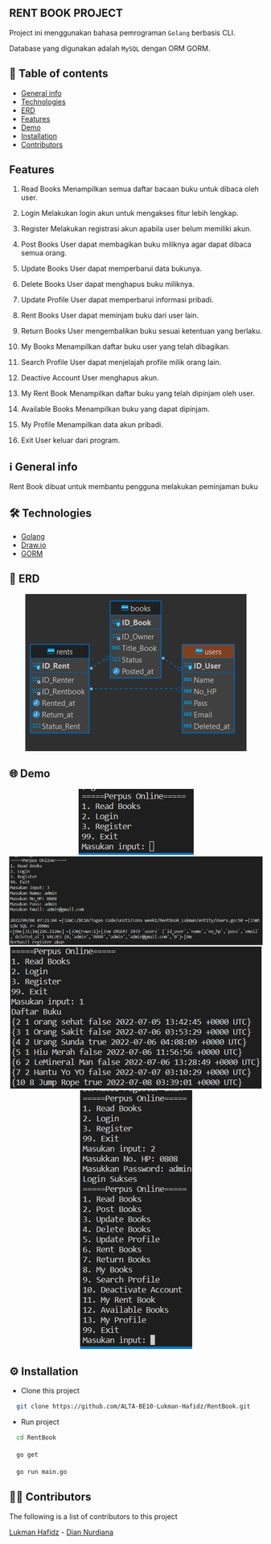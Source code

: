 ## RENT BOOK PROJECT

Project ini menggunakan bahasa pemrograman `Golang` berbasis CLI.

Database yang digunakan adalah `MySQL` dengan ORM GORM.

## 📜 Table of contents

- [General info](#ℹ️-general-info)
- [Technologies](#%EF%B8%8F-technologies)
- [ERD](#-erd)
- [Features](#-Features)
- [Demo](#-demo)
- [Installation](#%EF%B8%8F-installation)
- [Contributors](#-contributors)

## Features

1. Read Books
   Menampilkan semua daftar bacaan buku untuk dibaca oleh user.

2. Login
   Melakukan login akun untuk mengakses fitur lebih lengkap.

3. Register
   Melakukan registrasi akun apabila user belum memiliki akun.

4. Post Books
   User dapat membagikan buku miliknya agar dapat dibaca semua orang.

5. Update Books
   User dapat memperbarui data bukunya.

6. Delete Books
   User dapat menghapus buku miliknya.

7. Update Profile
   User dapat memperbarui informasi pribadi.

8. Rent Books
   User dapat meminjam buku dari user lain.

9. Return Books
   User mengembalikan buku sesuai ketentuan yang berlaku.

10. My Books
    Menampilkan daftar buku user yang telah dibagikan.

11. Search Profile
    User dapat menjelajah profile milik orang lain.

12. Deactive Account
    User menghapus akun.

13. My Rent Book
    Menampilkan daftar buku yang telah dipinjam oleh user.

14. Available Books
    Menampilkan buku yang dapat dipinjam.

15. My Profile
    Menampilkan data akun pribadi.

16. Exit
    User keluar dari program.

## ℹ️ General info

Rent Book dibuat untuk membantu pengguna melakukan peminjaman buku

## 🛠️ Technologies

- [Golang](https://go.dev)
- [Draw.io](/readme/erd.PNG)
- [GORM](https://gorm.io/)

## 📱 ERD

<p align="center">
<img src="readme/erd.PNG" alt="erd">
</p>

## 🌐 Demo

<p align="center">
<img src="readme/demo1.PNG" alt="demo1">
<img src="readme/demo3.PNG" alt="demo1">
<img src="readme/demo2.PNG" alt="demo2">
<img src="readme/demo4.PNG" alt="demo4">
</p>

## ⚙️ Installation

- Clone this project

```bash
  git clone https://github.com/ALTA-BE10-Lukman-Hafidz/RentBook.git
```

- Run project

```bash
  cd RentBook

  go get

  go run main.go
```

## 🧑‍💻 Contributors

The following is a list of contributors to this project

[Lukman Hafidz](https://github.com/lukmanhafidz) - [Dian Nurdiana](https://github.com/DianNurdiana-alt)
